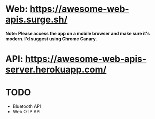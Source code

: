 # Web: https://awesome-web-apis.surge.sh/
**Note: Please access the app on a mobile browser and make sure it's modern. I'd suggest using Chrome Canary.**

# API: https://awesome-web-apis-server.herokuapp.com/

# TODO
- Bluetooth API
- Web OTP API
